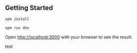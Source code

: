 ## Getting Started
```bash
npm install
```

```bash
npm run dev
```

Open [http://localhost:3000](http://localhost:3000) with your browser to see the result.


test

